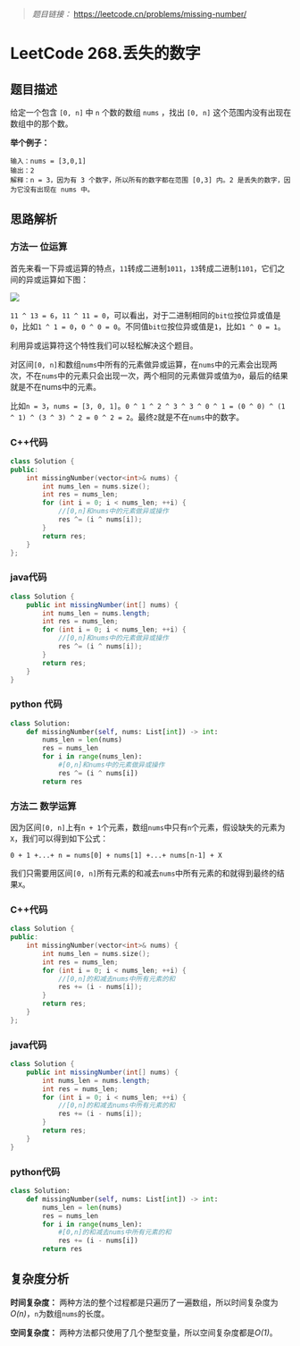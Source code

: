 
> *题目链接：* https://leetcode.cn/problems/missing-number/

# LeetCode 268.丢失的数字

## 题目描述

给定一个包含 `[0, n]` 中 `n` 个数的数组 `nums` ，找出 `[0, n]` 这个范围内没有出现在数组中的那个数。

**举个例子：**

```
输入：nums = [3,0,1]
输出：2
解释：n = 3，因为有 3 个数字，所以所有的数字都在范围 [0,3] 内。2 是丢失的数字，因为它没有出现在 nums 中。
```

## 思路解析

### 方法一 位运算

首先来看一下异或运算的特点，`11`转成二进制`1011`，`13`转成二进制`1101`，它们之间的异或运算如下图：

![](https://gitee.com/ldtech007/picture/raw/master/pic/lc-0268-01.png)

`11 ^ 13 = 6`，`11 ^ 11 = 0`，可以看出，对于二进制相同的`bit位`按位异或值是`0`，比如`1 ^ 1 = 0`，`0 ^ 0 = 0`。不同值`bit位`按位异或值是`1`，比如`1 ^ 0 = 1`。

利用异或运算符这个特性我们可以轻松解决这个题目。

对区间`[0, n]`和数组`nums`中所有的元素做异或运算，在`nums`中的元素会出现两次，不在`nums`中的元素只会出现一次，两个相同的元素做异或值为`0`，最后的结果就是不在nums中的元素。

比如`n = 3`，`nums = [3, 0, 1]`。`0 ^ 1 ^ 2 ^ 3 ^ 3 ^ 0 ^ 1 = (0 ^ 0) ^ (1 ^ 1) ^ (3 ^ 3) ^ 2 = 0 ^ 2 = 2`。最终`2`就是不在`nums`中的数字。

### C++代码

```cpp
class Solution {
public:
    int missingNumber(vector<int>& nums) {
        int nums_len = nums.size();
        int res = nums_len;
        for (int i = 0; i < nums_len; ++i) {
            //[0,n]和nums中的元素做异或操作
            res ^= (i ^ nums[i]); 
        }
        return res;
    }
};
```

### java代码

```java
class Solution {
    public int missingNumber(int[] nums) {
        int nums_len = nums.length;
        int res = nums_len;
        for (int i = 0; i < nums_len; ++i) {
            //[0,n]和nums中的元素做异或操作
            res ^= (i ^ nums[i]);
        }
        return res;
    }
}
```

### python 代码

```python
class Solution:
    def missingNumber(self, nums: List[int]) -> int:
        nums_len = len(nums)
        res = nums_len
        for i in range(nums_len):
            #[0,n]和nums中的元素做异或操作
            res ^= (i ^ nums[i])
        return res
```

### 方法二 数学运算

因为区间`[0, n]`上有`n + 1`个元素，数组`nums`中只有`n`个元素，假设缺失的元素为`X`，我们可以得到如下公式：

```
0 + 1 +...+ n = nums[0] + nums[1] +...+ nums[n-1] + X 
```
我们只需要用区间`[0, n]`所有元素的和减去`nums`中所有元素的和就得到最终的结果`X`。

### C++代码

```cpp
class Solution {
public:
    int missingNumber(vector<int>& nums) {
        int nums_len = nums.size();
        int res = nums_len;
        for (int i = 0; i < nums_len; ++i) {
            //[0,n]的和减去nums中所有元素的和
            res += (i - nums[i]); 
        }
        return res;
    }
};
```

### java代码

```java
class Solution {
    public int missingNumber(int[] nums) {
        int nums_len = nums.length;
        int res = nums_len;
        for (int i = 0; i < nums_len; ++i) {
            //[0,n]的和减去nums中所有元素的和
            res += (i - nums[i]);
        }
        return res;
    }
}
```

### python代码

```python
class Solution:
    def missingNumber(self, nums: List[int]) -> int:
        nums_len = len(nums)
        res = nums_len
        for i in range(nums_len):
            #[0,n]的和减去nums中所有元素的和
            res += (i - nums[i])
        return res
```

## 复杂度分析

**时间复杂度：** 两种方法的整个过程都是只遍历了一遍数组，所以时间复杂度为*O(n)*，`n`为数组`nums`的长度。

**空间复杂度：** 两种方法都只使用了几个整型变量，所以空间复杂度都是*O(1)*。


